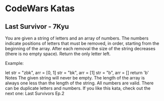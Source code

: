 # CodeWars Katas

## Last Survivor - 7Kyu

You are given a string of letters and an array of numbers.
The numbers indicate positions of letters that must be removed, in order, starting from the beginning of the array.
After each removal the size of the string decreases (there is no empty space).
Return the only letter left.

Example:

let str = "zbk", arr = [0, 1]
    str = "bk", arr = [1]
    str = "b", arr = []
    return 'b'
Notes
The given string will never be empty.
The length of the array is always one less than the length of the string.
All numbers are valid.
There can be duplicate letters and numbers.
If you like this kata, check out the next one: Last Survivors Ep.2